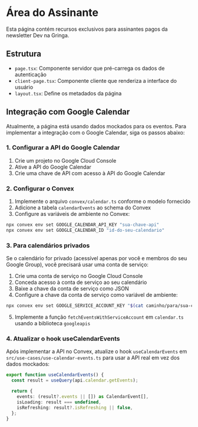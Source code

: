 # Área do Assinante

Esta página contém recursos exclusivos para assinantes pagos da newsletter Dev na Gringa.

## Estrutura

- `page.tsx`: Componente servidor que pré-carrega os dados de autenticação
- `client-page.tsx`: Componente cliente que renderiza a interface do usuário
- `layout.tsx`: Define os metadados da página

## Integração com Google Calendar

Atualmente, a página está usando dados mockados para os eventos. Para implementar a integração com o Google Calendar, siga os passos abaixo:

### 1. Configurar a API do Google Calendar

1. Crie um projeto no Google Cloud Console
2. Ative a API do Google Calendar
3. Crie uma chave de API com acesso à API do Google Calendar

### 2. Configurar o Convex

1. Implemente o arquivo `convex/calendar.ts` conforme o modelo fornecido
2. Adicione a tabela `calendarEvents` ao schema do Convex
3. Configure as variáveis de ambiente no Convex:

```bash
npx convex env set GOOGLE_CALENDAR_API_KEY "sua-chave-api"
npx convex env set GOOGLE_CALENDAR_ID "id-do-seu-calendario"
```

### 3. Para calendários privados

Se o calendário for privado (acessível apenas por você e membros do seu Google Group), você precisará usar uma conta de serviço:

1. Crie uma conta de serviço no Google Cloud Console
2. Conceda acesso à conta de serviço ao seu calendário
3. Baixe a chave da conta de serviço como JSON
4. Configure a chave da conta de serviço como variável de ambiente:

```bash
npx convex env set GOOGLE_SERVICE_ACCOUNT_KEY "$(cat caminho/para/sua-chave-conta-servico.json)"
```

5. Implemente a função `fetchEventsWithServiceAccount` em `calendar.ts` usando a biblioteca `googleapis`

### 4. Atualizar o hook useCalendarEvents

Após implementar a API no Convex, atualize o hook `useCalendarEvents` em `src/use-cases/use-calendar-events.ts` para usar a API real em vez dos dados mockados:

```typescript
export function useCalendarEvents() {
  const result = useQuery(api.calendar.getEvents);

  return {
    events: (result?.events || []) as CalendarEvent[],
    isLoading: result === undefined,
    isRefreshing: result?.isRefreshing || false,
  };
}
```
